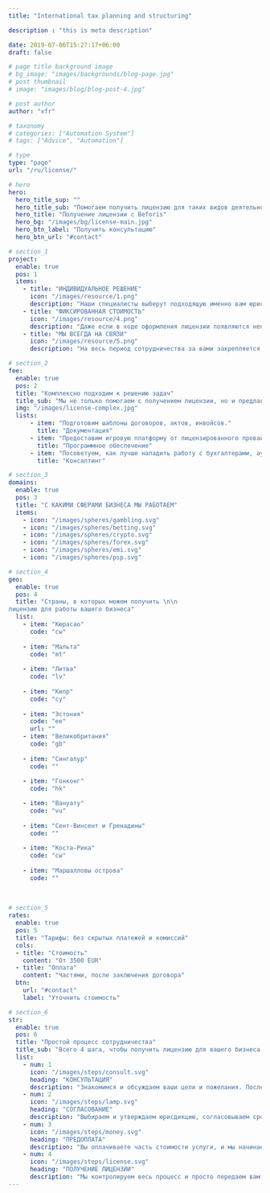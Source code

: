```yaml
---
title: "International tax planning and structuring"

description : "this is meta description"

date: 2019-07-06T15:27:17+06:00
draft: false

# page title background image
# bg_image: "images/backgrounds/blog-page.jpg"
# post thumbnail
# image: "images/blog/blog-post-4.jpg"

# post author
author: "xfr"

# taxonomy
# categories: ["Automation System"]
# tags: ["Advice", "Automation"]

# type
type: "page"
url: "/ru/license/"

# hero
hero:
  hero_title_sup: ""
  hero_title_sub: "Помогаем получить лицензию для таких видов деятельности как FX, EMI, PSP, гемблинг, беттинг, криптовалютные проекты"
  hero_title: "Получение лицензии с Beforis"
  hero_bg: "/images/bg/license-main.jpg"
  hero_btn_label: "Получить консультацию"
  hero_btn_url: "#contact"

# section_1
project:
  enable: true
  pos: 1
  items: 
    - title: "ИНДИВИДУАЛЬНОЕ РЕШЕНИЕ"
      icon: "/images/resource/1.png"
      description: "Наши специалисты выберут подходящую именно вам юрисдикцию с учетом размера налогов, взносов и требований эквайеров."
    - title: "ФИКСИРОВАННАЯ СТОИМОСТЬ"
      icon: "/images/resource/4.png"
      description: "Даже если в ходе оформления лицензии появляются непредвиденные затраты, вы оплачиваете только ту сумму, которая закреплена в договоре."
    - title: "МЫ ВСЕГДА НА СВЯЗИ"
      icon: "/images/resource/5.png"
      description: "На весь период сотрудничества за вами закрепляется персональный менеджер, чтобы вы всегда могли оперативно получать информацию."

# section_2
fee:
  enable: true   
  pos: 2
  title: "Комплексно подходим к решению задач"
  title_sub: "Мы не только помогаем с получением лицензии, но и предлагаем дополнительные сервисы."
  img: "/images/license-complex.jpg"
  lists:
      - item: "Подготовим шаблоны договоров, актов, инвойсов."
        title: "Документация"
      - item: "Предоставим игровую платформу от лицензированного провайдера."
        title: "Программное обеспечение"
      - item: "Посоветуем, как лучше наладить работу с бухгалтерами, аудиторами и платежными партнерами, учитывая специфику отдельного бизнеса."
        title: "Консалтинг"

# section_3
domains:
  enable: true
  pos: 3
  title: "С КАКИМИ СФЕРАМИ БИЗНЕСА МЫ РАБОТАЕМ"
  items:
    - icon: "/images/spheres/gambling.svg" 
    - icon: "/images/spheres/betting.svg" 
    - icon: "/images/spheres/crypto.svg" 
    - icon: "/images/spheres/forex.svg" 
    - icon: "/images/spheres/emi.svg" 
    - icon: "/images/spheres/psp.svg" 

# section_4
geo:
  enable: true
  pos: 4
  title: "Страны, в которых можем получить \n\n
лицензию для работы вашего бизнеса"
  list:
    - item: "Кюрасао"
      code: "cw"
   
    - item: "Мальта"
      code: "mt"
  
    - item: "Литва"
      code: "lv"
 
    - item: "Кипр"
      code: "cy"
 
    - item: "Эстония"
      code: "ee"
      url: ""
    - item: "Великобритания"
      code: "gb"
  
    - item: "Сингапур"
      code: ""
    
    - item: "Гонконг"
      code: "hk"

    - item: "Вануату"
      code: "vu"
  
    - item: "Сент-Винсент и Гренадины"
      code: ""
   
    - item: "Коста-Рика"
      code: "cw"
   
    - item: "Маршалловы острова"
      code: ""
  
  
  
# section_5
rates:
  enable: true
  pos: 5
  title: "Тарифы: без скрытых платежей и комиссий"
  cols:
  - title: "Стоимость"
    content: "От 3500 EUR"
  - title: "Оплата"
    content: "Частями, после заключения договора"
  btn:
    url: "#contact"
    label: "Уточнить стоимость"

# section_6
str:
  enable: true
  pos: 6
  title: "Простой процесс сотрудничества"
  title_sub: "Всего 4 шага, чтобы получить лицензию для вашего бизнеса."
  list:
    - num: 1
      icon: "/images/steps/consult.svg"
      heading: "КОНСУЛЬТАЦИЯ"
      description: "Знакомимся и обсуждаем ваши цели и пожелания. После этого менеджер формирует несколько предложений." 
    - num: 2
      icon: "/images/steps/lamp.svg"
      heading: "СОГЛАСОВАНИЕ"
      description: "Выбираем и утверждаем юрисдикцию, согласовываем сроки, подписываем договор."
    - num: 3
      icon: "/images/steps/money.svg"
      heading: "ПРЕДОПЛАТА"
      description: "Вы оплачиваете часть стоимости услуги, и мы начинаем собирать информацию и готовить документы."
    - num: 4
      icon: "/images/steps/license.svg"
      heading: "ПОЛУЧЕНИЕ ЛИЦЕНЗИИ"
      description: "Мы контролируем весь процесс и просто передаем вам лицензию. Вы вносите последний платеж от суммы, указанной в договоре."
---
```



